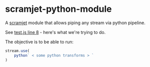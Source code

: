 # scramjet-python-module

A [scramjet][1] module that allows piping any stream via python pipeline.

See [test.js line 8](https://github.com/MichalCz/scramjet-python-module/blob/master/test/unit/test.js#L8) - here's what we're trying to do.

The objective is to be able to run:

```javascript
stream.use(
    python` < some python transforms > `
)
```

[1]: https://www.scramjet.org/
